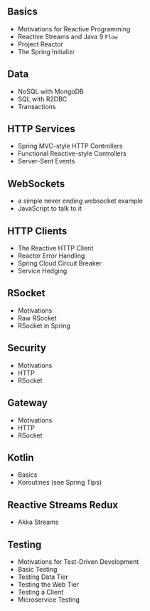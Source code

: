 ## Basics 
* Motivations for Reactive Programming
* Reactive Streams and Java 9 `Flow`
* Project Reactor 
* The Spring Initializr

## Data 
* NoSQL with MongoDB
* SQL with R2DBC
* Transactions 

## HTTP Services 
* Spring MVC-style HTTP Controllers 
* Functional Reactive-style Controllers 
* Server-Sent Events 

## WebSockets 
* a simple never ending websocket example 
* JavaScript to talk to it 

## HTTP Clients 
* The Reactive HTTP Client
* Reactor Error Handling
* Spring Cloud Circuit Breaker
* Service Hedging 

## RSocket 
* Motivations
* Raw RSocket
* RSocket in Spring 

## Security 
* Motivations
* HTTP 
* RSocket 

## Gateway 
* Motivations 
* HTTP 
* RSocket 

## Kotlin 
* Basics 
* Koroutines (see Spring Tips)

## Reactive Streams Redux 
* Akka Streams 

## Testing 
* Motivations for Test-Driven Development 
* Basic Testing
* Testing Data Tier
* Testing the Web Tier
* Testing a Client
* Microservice Testing 

